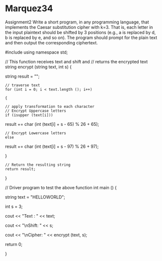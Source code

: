 # Marquez34
Assignment2
Write a short program, in any programming language, that implements the Caesar substitution cipher with k=3. That is, each letter in the input plaintext should be shifted by 3 positions (e.g., a is replaced by d, b is replaced by e, and so on). The program should prompt for the plain text and then output the corresponding ciphertext.
 
 #include <iostream> 
  using namespace std;

 
// This function receives text and shift and 
// returns the encrypted text 
  string encrypt (string text, int s) 
{
  
string result = "";
  
 
    // traverse text 
    for (int i = 0; i < text.length (); i++)
    
    {
      
	// apply transformation to each character 
	// Encrypt Uppercase letters 
	if (isupper (text[i]))
	
result += char (int (text[i] + s - 65) % 26 + 65);
      
 
	// Encrypt Lowercase letters 
	else
      
result += char (int (text[i] + s - 97) % 26 + 97);
    
} 
 
    // Return the resulting string 
    return result;

}


 
// Driver program to test the above function 
  int
main () 
{
  
string text = "HELLOWORLD";
  
int s = 3;
  
cout << "Text : " << text;
  
cout << "\nShift: " << s;
  
cout << "\nCipher: " << encrypt (text, s);
  
return 0;

}
